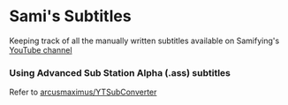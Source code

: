 # Sami's Subtitles
Keeping track of all the manually written subtitles available on Samifying's [YouTube channel](https://www.youtube.com/@Samifying)

### Using Advanced Sub Station Alpha (.ass) subtitles
Refer to [arcusmaximus/YTSubConverter](https://github.com/arcusmaximus/YTSubConverter)
